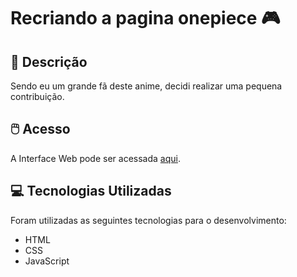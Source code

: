 # Recriando a pagina onepiece 🎮
## 📃 Descrição


Sendo eu um grande fã deste anime, decidi realizar uma pequena contribuição.


## 🖱️ Acesso


A Interface Web pode ser acessada [aqui](http://www.thenilson.com/Onepiece/).


## 💻 Tecnologias Utilizadas


Foram utilizadas as seguintes tecnologias para o desenvolvimento:

- HTML
- CSS
- JavaScript




